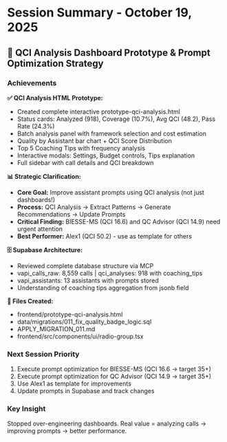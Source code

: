 # Session Summary - October 19, 2025

## 🎯 QCI Analysis Dashboard Prototype & Prompt Optimization Strategy

### Achievements

**✅ QCI Analysis HTML Prototype:**
- Created complete interactive prototype-qci-analysis.html
- Status cards: Analyzed (918), Coverage (10.7%), Avg QCI (48.2), Pass Rate (24.3%)
- Batch analysis panel with framework selection and cost estimation
- Quality by Assistant bar chart + QCI Score Distribution
- Top 5 Coaching Tips with frequency analysis
- Interactive modals: Settings, Budget controls, Tips explanation
- Full sidebar with call details and QCI breakdown

**📊 Strategic Clarification:**
- **Core Goal:** Improve assistant prompts using QCI analysis (not just dashboards!)
- **Process:** QCI Analysis → Extract Patterns → Generate Recommendations → Update Prompts
- **Critical Finding:** BIESSE-MS (QCI 16.6) and QC Advisor (QCI 14.9) need urgent attention
- **Best Performer:** Alex1 (QCI 50.2) - use as template for others

**🗄️ Supabase Architecture:**
- Reviewed complete database structure via MCP
- vapi_calls_raw: 8,559 calls | qci_analyses: 918 with coaching_tips
- vapi_assistants: 13 assistants with prompts stored
- Understanding of coaching tips aggregation from jsonb field

**📁 Files Created:**
- frontend/prototype-qci-analysis.html
- data/migrations/011_fix_quality_badge_logic.sql
- APPLY_MIGRATION_011.md
- frontend/src/components/ui/radio-group.tsx

### Next Session Priority
1. Execute prompt optimization for BIESSE-MS (QCI 16.6 → target 35+)
2. Execute prompt optimization for QC Advisor (QCI 14.9 → target 35+)
3. Use Alex1 as template for improvements
4. Update prompts in Supabase and track changes

### Key Insight
Stopped over-engineering dashboards. Real value = analyzing calls → improving prompts → better performance.
